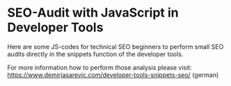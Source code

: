 # SEO-Audit with JavaScript in Developer Tools

Here are some JS-codes for technical SEO beginners to perform small SEO audits directly in the snippets function of the developer tools.

For more information how to perform those analysis please visit: https://www.demirjasarevic.com/developer-tools-snippets-seo/ (german)
